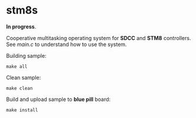 # stm8s

__In progress__.

Cooperative multitasking operating system for **SDCC** and **STM8** controllers.
See *main.c* to understand how to use the system.

Building sample:
```
make all
```

Clean sample:
```
make clean
```

Build and upload sample to **blue pill** board:
```
make install
```
